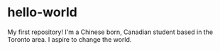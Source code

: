 # hello-world
My first repository!
I'm a Chinese born, Canadian student based in the Toronto area. I aspire to change the world.

